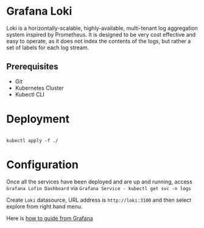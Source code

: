 # Grafana Loki

Loki is a horizontally-scalable, highly-available, multi-tenant log aggregation system inspired by Prometheus. It is designed to be very cost effective and easy to operate, as it does not index the contents of the logs, but rather a set of labels for each log stream.

## Prerequisites
 - Git
 - Kubernetes Cluster
 - Kubectl CLI

# Deployment

```shell

kubectl apply -f ./

```

# Configuration

Once all the services have been deployed and are up and running, access `Grafana Lofin Dashboard` via `Grafana Service - kubectl get svc -n logs`

Create `Loki` datasource, URL address is `http://loki:3100` and then select explore from right hand menu.

Here is [how to guide from Grafana](https://github.com/grafana/loki/blob/master/docs/usage.md)
